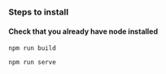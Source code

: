 <h3> Steps to install </h3>

<h4> Check that you already have node installed </h4>

`npm run build`

`npm run serve`